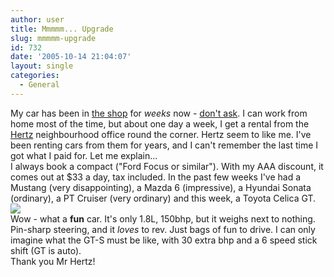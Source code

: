 ```yaml
---
author: user
title: Mmmmm... Upgrade
slug: mmmmm-upgrade
id: 732
date: '2005-10-14 21:04:07'
layout: single
categories:
  - General
---
```


My car has been in [the shop](http://www.donsautowerks.com/) for _weeks_ now - [don't ask](http://treffen.pca.org/tech/tech_qa_question.asp?id=%7B4BCFB364-45A7-43CF-98E4-12E7E8ECCB75%7D). I can work from home most of the time, but about one day a week, I get a rental from the [Hertz](http://www.hertz.com) neighbourhood office round the corner. Hertz seem to like me. I've been renting cars from them for years, and I can't remember the last time I got what I paid for. Let me explain...  
I always book a compact ("Ford Focus or similar"). With my AAA discount, it comes out at $33 a day, tax included. In the past few weeks I've had a Mustang (very disappointing), a Mazda 6 (impressive), a Hyundai Sonata (ordinary), a PT Cruiser (very ordinary) and this week, a Toyota Celica GT.  
![](http://blog.superpat.com/wp-content/uploads/2009/09/Celica.png)  
Wow - what a **fun** car. It's only 1.8L, 150bhp, but it weighs next to nothing. Pin-sharp steering, and it _loves_ to rev. Just bags of fun to drive. I can only imagine what the GT-S must be like, with 30 extra bhp and a 6 speed stick shift (GT is auto).  
Thank you Mr Hertz!